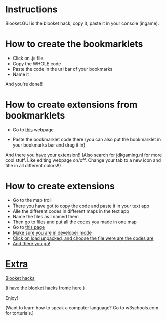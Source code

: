# Instructions
Blooket.GUI is the blooket hack, copy it, paste it in your console (ingame).

# How to create the bookmarklets
<ul>
  <li>Click on .js file</li>
  <li>Copy the WHOLE code</li>
  <li>Paste the code in the url bar of your bookmarks</li>
  <li>Name it</li>
</ul>
 And you're done!!


# How to create extensions from bookmarklets
<ul>
  <li><p>Go to <a href="http://sandbox.self.li/bookmarklet-to-extension">this</a> webpage.</p></li>
  <li>Paste the bookmarklet code there (you can also put the bookmarklet in your bookmarks bar and drag it in)</li>
</ul>
  And there you have your extension!!
(Also search for jdkgaming.nl for more cool stuff. Like editing webpage on/off. Change your tab to a new icon and title in all different colors!!)

# How to create extensions
<ul>
  <li>Go to the map troll</li>
  <li>There you have got to copy the code and paste it in your text app</li>
  <li>Alle the different codes in different maps in the text app</li>
  <li>Name the files as I named them</li>
  <li>Then go to files and put all the codes you made in one map</li>
  <li>Go to <a href="chrome://extensions/">this page</li>
  <li>Make sure you are in developer mode</li>
  <li>Click on load unpacked, and choose the file were are the codes are</li>
  <li>And there you go!</li>
</ul>

# Extra
Blooket hacks

(i have the blooket hacks frome <a href="https://github.com/DannyDan0167/Blooket-Cheats/blob/main/gui.min.js">here</a>.)

Enjoy!

(Want to learn how to speak a computer language? Go to w3schools.com for torturials.)







